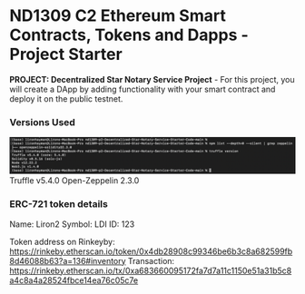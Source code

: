 # ND1309 C2 Ethereum Smart Contracts, Tokens and Dapps - Project Starter 
**PROJECT: Decentralized Star Notary Service Project** - For this project, you will create a DApp by adding functionality with your smart contract and deploy it on the public testnet.

### Versions Used
![screenshot](versions.png)
Truffle v5.4.0
Open-Zeppelin 2.3.0


### ERC-721 token details 

Name: Liron2
Symbol: LDI
ID: 123

Token address on Rinkeyby: https://rinkeby.etherscan.io/token/0x4db28908c99346be6b3c8a682599fb8d46088b63?a=136#inventory
Transaction: https://rinkeby.etherscan.io/tx/0xa683660095172fa7d7a11c1150e51a31b5c8a4c8a4a28524fbce14ea76c05c7e 
